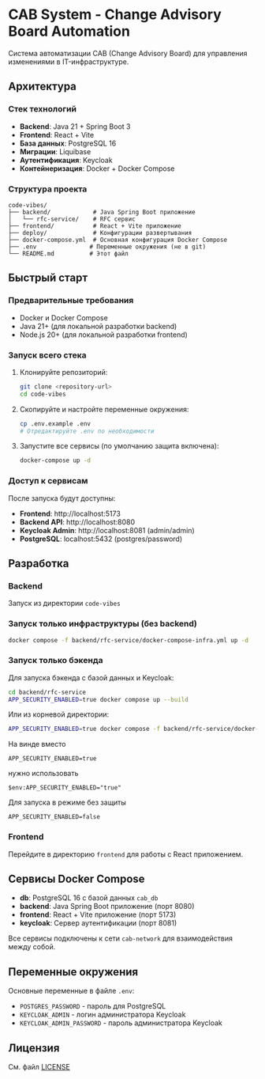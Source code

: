 # CAB System - Change Advisory Board Automation

Система автоматизации CAB (Change Advisory Board) для управления изменениями в IT-инфраструктуре.

## Архитектура

### Стек технологий

- **Backend**: Java 21 + Spring Boot 3
- **Frontend**: React + Vite
- **База данных**: PostgreSQL 16
- **Миграции**: Liquibase
- **Аутентификация**: Keycloak
- **Контейнеризация**: Docker + Docker Compose


### Структура проекта

```
code-vibes/
├── backend/            # Java Spring Boot приложение
│   └── rfc-service/    # RFC сервис
├── frontend/           # React + Vite приложение
├── deploy/             # Конфигурации развертывания
├── docker-compose.yml  # Основная конфигурация Docker Compose
├── .env               # Переменные окружения (не в git)
└── README.md          # Этот файл
```

## Быстрый старт

### Предварительные требования

- Docker и Docker Compose
- Java 21+ (для локальной разработки backend)
- Node.js 20+ (для локальной разработки frontend)

### Запуск всего стека

1. Клонируйте репозиторий:

   ```bash
   git clone <repository-url>
   cd code-vibes
   ```

2. Скопируйте и настройте переменные окружения:

   ```bash
   cp .env.example .env
   # Отредактируйте .env по необходимости
   ```

3. Запустите все сервисы (по умолчанию защита включена):
   ```bash
   docker-compose up -d
   ```

### Доступ к сервисам

После запуска будут доступны:

- **Frontend**: http://localhost:5173
- **Backend API**: http://localhost:8080
- **Keycloak Admin**: http://localhost:8081 (admin/admin)
- **PostgreSQL**: localhost:5432 (postgres/password)

## Разработка

### Backend

Запуск из директории `code-vibes`

### Запуск только инфраструктуры (без backend)

```bash
docker compose -f backend/rfc-service/docker-compose-infra.yml up -d
```

### Запуск только бэкенда

Для запуска бэкенда с базой данных и Keycloak:

```bash
cd backend/rfc-service
APP_SECURITY_ENABLED=true docker compose up --build
```

Или из корневой директории:

```bash
APP_SECURITY_ENABLED=true docker compose -f backend/rfc-service/docker-compose.yml up --build
```

На винде вместо
```
APP_SECURITY_ENABLED=true
```
нужно использовать

```
$env:APP_SECURITY_ENABLED="true"
```

Для запуска в режиме без защиты
```
APP_SECURITY_ENABLED=false
```

### Frontend

Перейдите в директорию `frontend` для работы с React приложением.

## Сервисы Docker Compose

- **db**: PostgreSQL 16 с базой данных `cab_db`
- **backend**: Java Spring Boot приложение (порт 8080)
- **frontend**: React + Vite приложение (порт 5173)
- **keycloak**: Сервер аутентификации (порт 8081)

Все сервисы подключены к сети `cab-network` для взаимодействия между собой.

## Переменные окружения

Основные переменные в файле `.env`:

- `POSTGRES_PASSWORD` - пароль для PostgreSQL
- `KEYCLOAK_ADMIN` - логин администратора Keycloak
- `KEYCLOAK_ADMIN_PASSWORD` - пароль администратора Keycloak

## Лицензия

См. файл [LICENSE](LICENSE)
